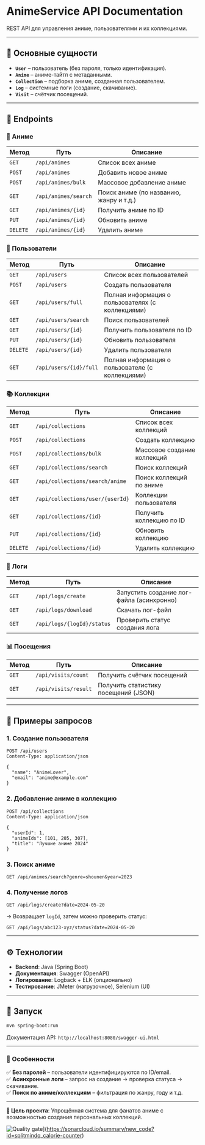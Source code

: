 # **AnimeService API Documentation**  

REST API для управления аниме, пользователями и их коллекциями.  

---

## **📌 Основные сущности**  
- **`User`** – пользователь (без пароля, только идентификация).  
- **`Anime`** – аниме-тайтл с метаданными.  
- **`Collection`** – подборка аниме, созданная пользователем.  
- **`Log`** – системные логи (создание, скачивание).  
- **`Visit`** – счётчик посещений.  

---

## **🔗 Endpoints**  

### **🎌 Аниме**  
| Метод | Путь | Описание |
|-------|------|----------|
| `GET` | `/api/animes` | Список всех аниме |
| `POST` | `/api/animes` | Добавить новое аниме |
| `POST` | `/api/animes/bulk` | Массовое добавление аниме |
| `GET` | `/api/animes/search` | Поиск аниме (по названию, жанру и т.д.) |
| `GET` | `/api/animes/{id}` | Получить аниме по ID |
| `PUT` | `/api/animes/{id}` | Обновить аниме |
| `DELETE` | `/api/animes/{id}` | Удалить аниме |

### **👥 Пользователи**  
| Метод | Путь | Описание |
|-------|------|----------|
| `GET` | `/api/users` | Список всех пользователей |
| `POST` | `/api/users` | Создать пользователя |
| `GET` | `/api/users/full` | Полная информация о пользователях (с коллекциями) |
| `GET` | `/api/users/search` | Поиск пользователей |
| `GET` | `/api/users/{id}` | Получить пользователя по ID |
| `PUT` | `/api/users/{id}` | Обновить пользователя |
| `DELETE` | `/api/users/{id}` | Удалить пользователя |
| `GET` | `/api/users/{id}/full` | Полная информация о пользователе (с коллекциями) |

### **📚 Коллекции**  
| Метод | Путь | Описание |
|-------|------|----------|
| `GET` | `/api/collections` | Список всех коллекций |
| `POST` | `/api/collections` | Создать коллекцию |
| `POST` | `/api/collections/bulk` | Массовое создание коллекций |
| `GET` | `/api/collections/search` | Поиск коллекций |
| `GET` | `/api/collections/search/anime` | Поиск коллекций по аниме |
| `GET` | `/api/collections/user/{userId}` | Коллекции пользователя |
| `GET` | `/api/collections/{id}` | Получить коллекцию по ID |
| `PUT` | `/api/collections/{id}` | Обновить коллекцию |
| `DELETE` | `/api/collections/{id}` | Удалить коллекцию |

### **📜 Логи**  
| Метод | Путь | Описание |
|-------|------|----------|
| `GET` | `/api/logs/create` | Запустить создание лог-файла (асинхронно) |
| `GET` | `/api/logs/download` | Скачать лог-файл |
| `GET` | `/api/logs/{logId}/status` | Проверить статус создания лога |

### **📊 Посещения**  
| Метод | Путь | Описание |
|-------|------|----------|
| `GET` | `/api/visits/count` | Получить счётчик посещений |
| `GET` | `/api/visits/result` | Получить статистику посещений (JSON) |

---

## **📌 Примеры запросов**  

### **1. Создание пользователя**  
```http
POST /api/users
Content-Type: application/json

{
  "name": "AnimeLover",
  "email": "anime@example.com"
}
```

### **2. Добавление аниме в коллекцию**  
```http
POST /api/collections
Content-Type: application/json

{
  "userId": 1,
  "animeIds": [101, 205, 307],
  "title": "Лучшие аниме 2024"
}
```

### **3. Поиск аниме**  
```http
GET /api/animes/search?genre=shounen&year=2023
```

### **4. Получение логов**  
```http
GET /api/logs/create?date=2024-05-20
```
→ Возвращает `logId`, затем можно проверить статус:  
```http
GET /api/logs/abc123-xyz/status?date=2024-05-20
```

---

## **⚙️ Технологии**  
- **Backend**: Java (Spring Boot)  
- **Документация**: Swagger (OpenAPI)  
- **Логирование**: Logback + ELK (опционально)  
- **Тестирование**: JMeter (нагрузочное), Selenium (UI)  

---

## **🚀 Запуск**  
```bash
mvn spring-boot:run
```
Документация API: `http://localhost:8080/swagger-ui.html`  

---

### **📌 Особенности**  
✅ **Без паролей** – пользователи идентифицируются по ID/email.  
✅ **Асинхронные логи** – запрос на создание → проверка статуса → скачивание.  
✅ **Поиск по аниме/коллекциям** – фильтрация по жанру, году и т.д.  

---

**🎯 Цель проекта**: Упрощённая система для фанатов аниме с возможностью создания персональных коллекций.

![Quality gate](https://sonarcloud.io/api/project_badges/quality_gate?project=splitmindq_calorie-counter)](https://sonarcloud.io/summary/new_code?id=splitmindq_calorie-counter)
